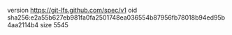 version https://git-lfs.github.com/spec/v1
oid sha256:e2a55b627eb981fa0fa2501748ea036554b87956fb78018b94ed95b4aa2114b4
size 5545
